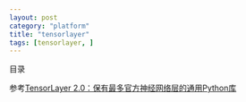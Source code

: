 ```yaml
---
layout: post
category: "platform"
title: "tensorlayer"
tags: [tensorlayer, ]
---
```


目录

<!-- TOC -->


<!-- /TOC -->

参考[TensorLayer 2.0：保有最多官方神经网络层的通用Python库](https://mp.weixin.qq.com/s?__biz=MzA3MzI4MjgzMw==&mid=2650761885&idx=5&sn=d01731043d03423d1b1afe5522dec47f&chksm=871aaee3b06d27f5e64a72ee9d2944be2efcb5d6c976911a8059872beae549e418cb862a346d&scene=0&xtrack=1&pass_ticket=csFmp%2BqPqpbOEtBCr9byDm0vHyp83ccxf21EyZaHyV%2BoFQOLINXIlgzuTkVvCg24#rd)

